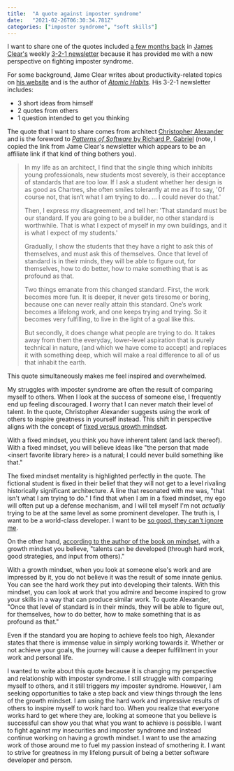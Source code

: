 ```yaml
---
title:  "A quote against imposter syndrome"
date:   "2021-02-26T06:30:34.781Z"
categories: ["imposter syndrome", "soft skills"]
---
```


I want to share one of the quotes included [a few months back](https://jamesclear.com/3-2-1/september-24-2020) in [James Clear's](https://jamesclear.com/about) weekly [3-2-1 newsletter](https://jamesclear.com/3-2-1) because it has provided me with a new perspective on fighting imposter syndrome. 

For some background, Jame Clear writes about productivity-related topics on [his website](https://jamesclear.com/articles) and is the author of [_Atomic Habits_](https://jamesclear.com/books). His 3-2-1 newsletter includes:

- 3 short ideas from himself
- 2 quotes from others
- 1 question intended to get you thinking

The quote that I want to share comes from architect [Christopher Alexander](https://en.wikipedia.org/wiki/Christopher_Alexander) and is the foreword to [_Patterns of Software_ by Richard P. Gabriel](https://www.amazon.com/gp/product/B003TJ9FGE/ref=as_li_qf_asin_il_tl?ie=UTF8&tag=jamesclearema-20&creative=9325&linkCode=as2&creativeASIN=B003TJ9FGE&linkId=5bbe96d0ee2542beb53da79c788894af) (note, I copied the link from Jame Clear's newsletter which appears to be an affiliate link if that kind of thing bothers you).

 > In my life as an architect, I find that the single thing which inhibits
 > young professionals, new students most severely, is their acceptance of
 > standards that are too low. If I ask a student whether her design is as good
 > as Chartres, she often smiles tolerantly at me as if to say, 'Of course not,
 > that isn’t what I am trying to do. ... I could never do that.'
>
> Then, I express my disagreement, and tell her: 'That standard must be our
> standard. If you are going to be a builder, no other standard is worthwhile.
> That is what I expect of myself in my own buildings, and it is what I expect
> of my students.'
>
> Gradually, I show the students that they have a right to ask this of
> themselves, and must ask this of themselves. Once that level of standard is
> in their minds, they will be able to figure out, for themselves, how to do
> better, how to make something that is as profound as that.
>
> Two things emanate from this changed standard. First, the work becomes more
> fun. It is deeper, it never gets tiresome or boring, because one can never
> really attain this standard. One’s work becomes a lifelong work, and one
> keeps trying and trying. So it becomes very fulfilling, to live in the light
> of a goal like this.
>
> But secondly, it does change what people are trying to do. It takes away from
> them the everyday, lower-level aspiration that is purely technical in nature,
> (and which we have come to accept) and replaces it with something deep, which
> will make a real difference to all of us that inhabit the earth.

This quote simultaneously makes me feel inspired and overwhelmed.

My struggles with imposter syndrome are often the result of comparing myself to others. When I look at the success of someone else, I frequently end up feeling discouraged. I worry that I can never match their level of talent. In the quote, Christopher Alexander suggests using the work of others to inspire greatness in yourself instead. This shift in perspective aligns with the concept of [fixed versus growth mindset](https://jamesclear.com/fixed-mindset-vs-growth-mindset).

With a fixed mindset, you think you have inherent talent (and lack thereof). With a fixed mindset, you will believe ideas like "the person that made \<insert favorite library here\> is a natural; I could never build something like that."  

The fixed mindset mentality is highlighted perfectly in the quote. The fictional student is fixed in their belief that they will not get to a level rivaling historically significant architecture. A line that resonated with me was, "that isn't what I am trying to do." I find that when I am in a fixed mindset, my ego will often put up a defense mechanism, and I will tell myself I'm not _actually_ trying to be at the same level as some prominent developer. The truth is, I want to be a world-class developer. I want to be [so good, they can't ignore me](https://www.calnewport.com/books/so-good/).

On the other hand, [according to the author of the book on mindset](https://hbr.org/2016/01/what-having-a-growth-mindset-actually-means), with a growth mindset you believe, "talents can be developed (through hard work, good strategies, and input from others)." 

With a growth mindset,  when you look at someone else's work and are impressed by it, you do not believe it was the result of some innate genius. You can see the hard work they put into developing their talents. With this mindset, you can look at work that you admire and become inspired to grow your skills in a way that can produce similar work. To quote Alexander, "Once that level of standard is in their minds, they will be able to figure out, for themselves, how to do better, how to make something that is as profound as that."

Even if the standard you are hoping to achieve feels too high, Alexander states that there is immense value in simply working towards it. Whether or not achieve your goals, the journey will cause a deeper fulfillment in your work and personal life. 

I wanted to write about this quote because it is changing my perspective and relationship with imposter syndrome.  I still struggle with comparing myself to others, and it still triggers my imposter syndrome. However, I am seeking opportunities to take a step back and view things through the lens of the growth mindset.  I am using the hard work and impressive results of others to inspire myself to work hard too. When you realize that everyone works hard to get where they are, looking at someone that you believe is successful can show you that what you want to achieve is possible. I want to fight against my insecurities and imposter syndrome and instead continue working on having a growth mindset. I want to use the amazing work of those around me to fuel my passion instead of smothering it. I want to strive for greatness in my lifelong pursuit of being a better software developer and person.
